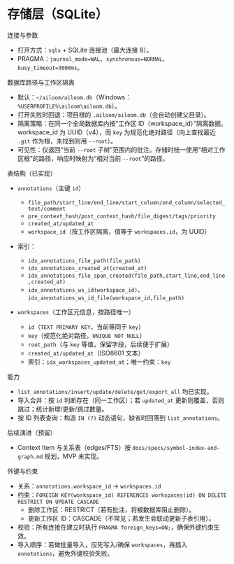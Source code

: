 # 存储层（SQLite）

连接与参数
- 打开方式：`sqlx` + SQLite 连接池（最大连接 8）。
- PRAGMA：`journal_mode=WAL`、`synchronous=NORMAL`、`busy_timeout=3000ms`。

数据库路径与工作区隔离
- 默认：`~/ailoom/ailoom.db`（Windows：`%USERPROFILE%\ailoom\ailoom.db`）。
- 打开失败时回退：项目根的 `.ailoom/ailoom.db`（会自动创建父目录）。
- 隔离策略：在同一个全局数据库内按“工作区 ID（workspace_id）”隔离数据。workspace_id 为 UUID（v4），而 `key` 为规范化绝对路径（向上查找最近 `.git` 作为根，未找到则用 `--root`）。
- 可见性：仅返回“当前 `--root` 子树”范围内的批注。存储时统一使用“相对工作区根”的路径，响应时映射为“相对当前 `--root`”的路径。

表结构（已实现）
- `annotations`（主键 `id`）
  - `file_path/start_line/end_line/start_column/end_column/selected_text/comment`
  - `pre_context_hash/post_context_hash/file_digest/tags/priority`
  - `created_at/updated_at`
  - `workspace_id`（按工作区隔离，值等于 `workspaces.id`，为 UUID）
- 索引：
  - `idx_annotations_file_path(file_path)`
  - `idx_annotations_created_at(created_at)`
  - `idx_annotations_file_span_created(file_path,start_line,end_line,created_at)`
  - `idx_annotations_ws_id(workspace_id)`、`idx_annotations_ws_id_file(workspace_id,file_path)`

- `workspaces`（工作区元信息，按路径唯一）
  - `id`（`TEXT PRIMARY KEY`，当前等同于 `key`）
  - `key`（规范化绝对路径，`UNIQUE NOT NULL`）
  - `root_path`（与 `key` 等值，保留字段，后续便于扩展）
  - `created_at/updated_at`（ISO8601 文本）
  - 索引：`idx_workspaces_updated_at`；唯一约束：`key`

能力
- `list_annotations/insert/update/delete/get/export_all` 均已实现。
- 导入合并：按 `id` 判断存在（同一工作区）；若 `updated_at` 更新则覆盖，否则跳过；统计新增/更新/跳过数量。
- 按 ID 列表查询：构造 `IN (?)` 动态语句，缺省时回落到 `list_annotations`。

后续演进（预留）
- Context Item 与关系表（edges/FTS）按 `docs/specs/symbol-index-and-graph.md` 规划，MVP 未实现。

外键与约束
- 关系：`annotations.workspace_id` → `workspaces.id`
- 约束：`FOREIGN KEY(workspace_id) REFERENCES workspaces(id) ON DELETE RESTRICT ON UPDATE CASCADE`
  - 删除工作区：RESTRICT（若有批注，将被数据库阻止删除）。
  - 更新工作区 ID：CASCADE（不常见；若发生会联动更新子表引用）。
- 校验：所有连接在建立时执行 `PRAGMA foreign_keys=ON;`，确保外键约束生效。
- 导入顺序：若做批量导入，应先写入/确保 `workspaces`，再插入 `annotations`，避免外键校验失败。
